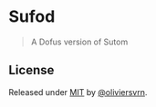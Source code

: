 # Sufod
> A Dofus version of Sutom

## License

Released under [MIT](/LICENSE) by [@oliviersvrn](https://github.com/oliviersvrn).
